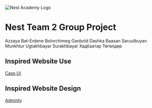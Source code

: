 ![Nest Academy Logo](https://media-exp1.licdn.com/dms/image/C560BAQFYUTXIF0qGdA/company-logo_200_200/0?e=2159024400&v=beta&t=hcPco5fA6y2rHSYySLRqax0XUvWTUSB91U5_Rnw2tuA)

# Nest Team 2 Group Project

Azzaya Bat-Erdene
Bolorchimeg Ganbold
Dashka Baasan
Saruulbuyan Munkhtur
Ugtakhbayar Surakhbayar
Хадбаатар Төгөлдөр

## Inspired Website Use

[Case UI](https://caseui.com/demo/)

## Inspired Website Design

[Adminty](https://colorlib.com/polygon/adminty/default/dashboard-analytics.html)
